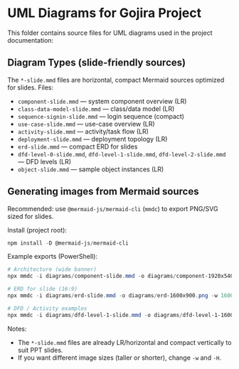 # UML Diagrams for Gojira Project

This folder contains source files for UML diagrams used in the project documentation:

## Diagram Types (slide-friendly sources)

The `*-slide.mmd` files are horizontal, compact Mermaid sources optimized for slides. Files:

- `component-slide.mmd` — system component overview (LR)
- `class-data-model-slide.mmd` — class/data model (LR)
- `sequence-signin-slide.mmd` — login sequence (compact)
- `use-case-slide.mmd` — use-case overview (LR)
- `activity-slide.mmd` — activity/task flow (LR)
- `deployment-slide.mmd` — deployment topology (LR)
- `erd-slide.mmd` — compact ERD for slides
- `dfd-level-0-slide.mmd`, `dfd-level-1-slide.mmd`, `dfd-level-2-slide.mmd` — DFD levels (LR)
- `object-slide.mmd` — sample object instances (LR)

## Generating images from Mermaid sources

Recommended: use `@mermaid-js/mermaid-cli` (`mmdc`) to export PNG/SVG sized for slides.

Install (project root):
```powershell
npm install -D @mermaid-js/mermaid-cli
```

Example exports (PowerShell):
```powershell
# Architecture (wide banner)
npx mmdc -i diagrams/component-slide.mmd -o diagrams/component-1920x540.png -w 1920 -H 540

# ERD for slide (16:9)
npx mmdc -i diagrams/erd-slide.mmd -o diagrams/erd-1600x900.png -w 1600 -H 900

# DFD / Activity examples
npx mmdc -i diagrams/dfd-level-1-slide.mmd -o diagrams/dfd-level-1-1600x600.png -w 1600 -H 600
```

Notes:
- The `*-slide.mmd` files are already LR/horizontal and compact vertically to suit PPT slides.
- If you want different image sizes (taller or shorter), change `-w` and `-H`.
